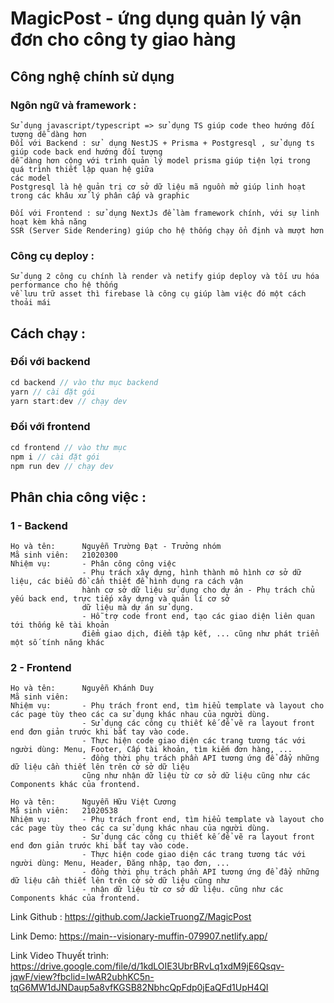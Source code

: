 # MagicPost - ứng dụng quản lý vận đơn cho công ty giao hàng

## Công nghệ chính sử dụng

### Ngôn ngữ và framework :

    Sử dụng javascript/typescript => sử dụng TS giúp code theo hướng đối tượng dễ dàng hơn
    Đối với Backend : sử  dụng NestJS + Prisma + Postgresql , sử dụng ts giúp code back end hướng đối tượng
    dễ dàng hơn cộng với trình quản lý model prisma giúp tiện lợi trong quá trình thiết lập quan hệ giữa
    các model
    Postgresql là hệ quản trị cơ sở dữ liệu mã nguồn mở giúp linh hoạt trong các khâu xử lý phân cấp và graphic

    Đối với Frontend : sử dụng NextJs để làm framework chính, với sự linh hoạt kèm khả năng
    SSR (Server Side Rendering) giúp cho hệ thống chạy ổn định và mượt hơn

### Công cụ deploy :

    Sử dụng 2 công cụ chính là render và netify giúp deploy và tối ưu hóa performance cho hệ thống
    về lưu trữ asset thì firebase là công cụ giúp làm việc đó một cách thoải mái

## Cách chạy :

### Đối với backend

```typescript
cd backend // vào thư mục backend
yarn // cài đặt gói
yarn start:dev // chạy dev
```

### Đối với frontend

```typescript
cd frontend // vào thư mục
npm i // cài đặt gói
npm run dev // chạy dev
```

## Phân chia công việc :

### 1 - Backend

    Họ và tên:      Nguyễn Trường Đạt - Trưởng nhóm
    Mã sinh viên:   21020300
    Nhiệm vụ:       - Phân công công việc
                    - Phụ trách xây dựng, hình thành mô hình cơ sở dữ liệu, các biểu đồ cần thiết để hình dung ra cách vận
                    hành cơ sở dữ liệu sử dụng cho dự án - Phụ trách chủ yếu back end, trực tiếp xây dựng và quản lí cơ sở
                    dữ liệu mà dự án sử dụng.
                    - Hỗ trợ code front end, tạo các giao diện liên quan tới thống kê tài khoản
                    điểm giao dịch, điểm tập kết, ... cũng như phát triển một số tính năng khác

### 2 - Frontend

    Họ và tên:      Nguyễn Khánh Duy
    Mã sinh viên:
    Nhiệm vụ:       - Phụ trách front end, tìm hiểu template và layout cho các page tùy theo các ca sử dụng khác nhau của người dùng.
                    - Sử dụng các công cụ thiết kế để vẽ ra layout front end đơn giản trước khi bắt tay vào code.
                    - Thực hiện code giao diện các trang tương tác với người dùng: Menu, Footer, Cấp tài khoản, tìm kiếm đơn hàng, ...
                    - đồng thời phụ trách phần API tương ứng để đẩy những dữ liệu cần thiết lên trên cở sở dữ liệu
                    cũng như nhận dữ liệu từ cơ sở dữ liệu cũng như các Components khác của frontend.

    Họ và tên:      Nguyễn Hữu Việt Cương
    Mã sinh viên:   21020538
    Nhiệm vụ:       - Phụ trách front end, tìm hiểu template và layout cho các page tùy theo các ca sử dụng khác nhau của người dùng.
                    - Sử dụng các công cụ thiết kế để vẽ ra layout front end đơn giản trước khi bắt tay vào code.
                    - Thực hiện code giao diện các trang tương tác với người dùng: Menu, Header, Đăng nhập, tạo đơn, ...
                    - đồng thời phụ trách phần API tương ứng để đẩy những dữ liệu cần thiết lên trên cở sở dữ liệu cũng như
                    - nhận dữ liệu từ cơ sở dữ liệu. cũng như các Components khác của frontend.


Link Github : https://github.com/JackieTruongZ/MagicPost

Link Demo: https://main--visionary-muffin-079907.netlify.app/

Link Video Thuyết trình: https://drive.google.com/file/d/1kdLOIE3UbrBRvLq1xdM9jE6Qsqv-jqwF/view?fbclid=IwAR2ubhKC5n-tqG6MW1dJNDaup5a8vfKGSB82NbhcQpFdp0jEaQFd1UpH4QI

